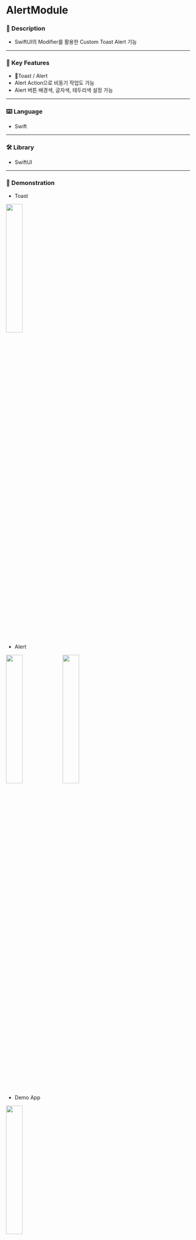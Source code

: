 # AlertModule

### 📝 Description
-	SwiftUI의 Modifier를 활용한 Custom Toast Alert 기능
***

### 🔎 Key Features
-	Toast / Alert
-	Alert Action으로 비동기 작업도 가능
-	Alert 버튼 배경색, 글자색, 테두리색 설정 가능
***

### ⌨️ Language
- Swift
***

### 🛠️ Library
- SwiftUI
***

### 📲 Demonstration
- Toast
<img width="30%" src="https://github.com/Imguma/AlertModule/assets/43926202/0c291c03-2289-4dcb-985e-6bbe3a970b52"/>
<br><br>

- Alert
<img width="30%" src="https://github.com/Imguma/AlertModule/assets/43926202/4c529428-d086-4c62-bec3-4656ad7e9130"/>
<img width="30%" src="https://github.com/Imguma/AlertModule/assets/43926202/7ef0312d-cf57-4e7c-9536-7f3283b83b5f"/>
<br><br>

- Demo App
<img width="30%" src="https://github.com/Imguma/AlertModule/assets/43926202/0ee7a701-efbc-4f71-99e4-4c6290d7558e"/>
